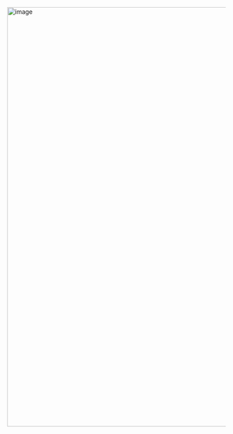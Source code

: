 <img width="968" alt="image" src="https://user-images.githubusercontent.com/26192212/199321725-e8771afa-dbcf-41fc-9270-d27be1eacf7d.png">
